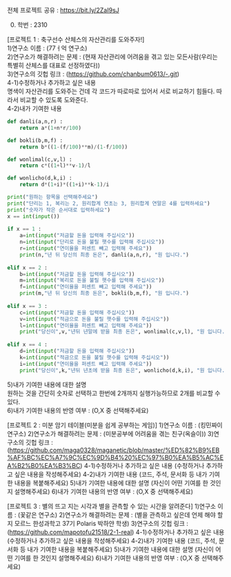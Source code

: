 전체 프로젝트 공유 : https://bit.ly/2ZaI9sJ<br>

0. 학번 : 2310<br>

[프로젝트 1 : 축구선수 산체스의 자산관리를 도와주자!]<br>
1)연구소 이름 : (77ㅓ억 연구소)<br>
2)연구소가 해결하려는 문제 : (현재 자산관리에 어려움을 겪고 있는 모든사람(우리는 특별히 산체스를 대표로 선정하였다))<br>
3)연구소의 깃헙 링크 : (https://github.com/chanbum0613/-.git)<br>
4-1)수정하거나 추가하고 싶은 내용<br>
명색이 자산관리를 도와주는 건데 각 코드가 따로따로 있어서 서로 비교하기 힘들다. 따라서 비교할 수 있도록 도와준다.<br>
4-2)내가 기여한 내용<br>
```python
def danli(a,n,r) :
    return a*(1+n*r/100)    

def bokli(b,m,f) :
    return b*((1-(f/100)**m)/(1-f/100))

def wonlimal(c,v,l) :
    return c*((1+l)**v-1)/l  

def wonlicho(d,k,i) :
    return d*(1+i)*((1+i)**k-1)/i

print("원하는 항목을 선택해주세요")
print("단리는 1, 복리는 2, 원리합계 연초는 3, 원리합계 연말은 4를 입력하세요")
print("숫자가 작은 순서대로 입력하세요")
x == int(input())
    
if x == 1 :
    a=int(input("저금할 돈을 입력해 주십시오"))
    n=int(input("단리로 돈을 불릴 햇수를 입력해 주십시오"))
    r=int(input("연이율을 퍼센트 빼고 입력해 주세요"))
    print(n,"년 뒤 당신의 최종 돈은", danli(a,n,r), "원 입니다.")
    
elif x == 2 :
    b=int(input("저금할 돈을 입력해 주십시오"))
    m=int(input("복리로 돈을 불릴 햇수를 입력해 주십시오"))
    f=int(input("연이율을 퍼센트 빼고 입력해 주세요"))
    print(m,"년 뒤 당신의 최종 돈은", bokli(b,m,f), "원 입니다.")
     
elif x == 3 :
    c=int(input("저금할 돈을 입력해 주십시오"))
    v=int(input("적금으로 돈을 불릴 햇수를 입력해 주십시오"))
    l=int(input("연이율을 퍼센트 빼고 입력해 주세요"))
    print("당신이",v,"년뒤 년말에 받을 최종 돈은", wonlimal(c,v,l), "원 입니다.")
    
elif x == 4 :
    d=int(input("저금할 돈을 입력해 주십시오"))
    k=int(input("적금으로 돈을 불릴 햇수를 입력해 주십시오"))
    i=int(input("연이율을 퍼센트 빼고 입력해 주세요"))
    print("당신이",k,"년뒤 년초에 받을 최종 돈은", wonlicho(d,k,i), "원 입니다.")

```
5)내가 기여한 내용에 대한 설명<br>
원하는 것을 간단히 숫자로 선택하고 한번에 2개까지 실행가능하므로 2개를 비교할 수 있다.<br>
6)내가 기여한 내용의 반영 여부 : (O,X 중 선택해주세요)<br>

[프로젝트 2 : 미분 암기 테이블(미분을 쉽게 공부하는 게임)]
1)연구소 이름 : (킹민짜이 연구소)
2)연구소가 해결하려는 문제 : (미분공부에 어려움을 겪는 친구(옥슬이))
3)연구소의 깃헙 링크 : (https://github.com/maga0328/maganetic/blob/master/%ED%82%B9%EB%AF%BC%EC%A7%9C%EC%9D%B4%20%EC%97%B0%EA%B5%AC%EA%B2%B0%EA%B3%BC)
4-1)수정하거나 추가하고 싶은 내용
(수정하거나 추가하고 싶은 내용을 작성해주세요)
4-2)내가 기여한 내용
(코드, 주석, 문서화 등 내가 기여한 내용을 복붙해주세요)
5)내가 기여한 내용에 대한 설명
(자신이 어떤 기여를 한 것인지 설명해주세요)
6)내가 기여한 내용의 반영 여부 : (O,X 중 선택해주세요)

[프로젝트 3 : 별의 뜨고 지는 시각과 별을 관측할 수 있는 시간을 알려준다]
1)연구소 이름 : (꽃같은 연구소)
2)연구소가 해결하려는 문제 : (별을 관측하고 싶은데 언제 해야 할지 모르느 한성과학고 37기 Polaris 박하얀 학생)
3)연구소의 깃헙 링크 : (https://github.com/mapotofu21518/2-1-real)
4-1)수정하거나 추가하고 싶은 내용
(수정하거나 추가하고 싶은 내용을 작성해주세요)
4-2)내가 기여한 내용
(코드, 주석, 문서화 등 내가 기여한 내용을 복붙해주세요)
5)내가 기여한 내용에 대한 설명
(자신이 어떤 기여를 한 것인지 설명해주세요)
6)내가 기여한 내용의 반영 여부 : (O,X 중 선택해주세요)
